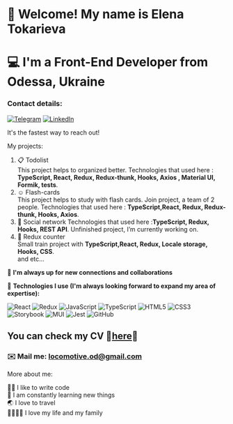 # 💃 Welcome! My name is Elena Tokarieva
# 💻 I'm a Front-End Developer from Odessa, Ukraine

### Contact details:
[![Telegram](https://img.shields.io/badge/Telegram-2CA5E0?style=for-the-badge&logo=telegram&logoColor=white)](https://t.me/Elena_prekrasnaya_od)
[![LinkedIn](https://img.shields.io/badge/linkedin-%230077B5.svg?style=for-the-badge&logo=linkedin&logoColor=white)](https://www.linkedin.com/in/elena-tokarieva)


It's the fastest way to reach out!

My projects:

1. 📋 Todolist                                                                                                                                                    
This project helps to organized better. Technologies that used here : **TypeScript, React, Redux, Redux-thunk, Hooks, Axios , Material UI, Formik, tests**.           
2. ☺️ Flash-cards                                                                                                                                                   
This project helps to study with flash cards. Join project, a team of 2 people. Technologies that used here : **TypeScript,React, Redux, Redux-thunk, Hooks, Axios**.                                                                                                                                                                
3. 👾 Social network                                                                                                                                                                                                                                                                                                                Technologies that used here :**TypeScript, Redux, Hooks, REST API**. Unfinished project, I’m currently working on.                                                        
4. 🐑 Redux counter                                                                                                                                                                                                                                                                                                                   
Small train project with **TypeScript,React, Redux, Locale storage, Hooks, CSS**.                                                                                                                                                                                                                                                 
and etc...                                                                                                                                                                    


🎯 **I'm always up for new connections and collaborations**

🖤 **Technologies I use (I'm always looking forward to expand my area of expertise):**

![React](https://img.shields.io/badge/react-%2320232a.svg?style=for-the-badge&logo=react&logoColor=%2361DAFB)
![Redux](https://img.shields.io/badge/redux-%23593d88.svg?style=for-the-badge&logo=redux&logoColor=white)
![JavaScript](https://img.shields.io/badge/javascript-%23323330.svg?style=for-the-badge&logo=javascript&logoColor=%23F7DF1E)
![TypeScript](https://img.shields.io/badge/typescript-%23007ACC.svg?style=for-the-badge&logo=typescript&logoColor=white)
![HTML5](https://img.shields.io/badge/html5-%23E34F26.svg?style=for-the-badge&logo=html5&logoColor=white)
![CSS3](https://img.shields.io/badge/css3-%231572B6.svg?style=for-the-badge&logo=css3&logoColor=white)
![Storybook](https://img.shields.io/badge/-Storybook-FF4785?style=for-the-badge&logo=storybook&logoColor=white)
![MUI](https://img.shields.io/badge/MUI-%230081CB.svg?style=for-the-badge&logo=mui&logoColor=white)
![Jest](https://img.shields.io/badge/-jest-%23C21325?style=for-the-badge&logo=jest&logoColor=white)
![GitHub](https://img.shields.io/badge/github-%23121011.svg?style=for-the-badge&logo=github&logoColor=white)

## You can check my CV 🍒[here](https://drive.google.com/drive/folders/1GEx5rx2dbmtAvRs7G0sIVz0UI2KNlnSz?usp=sharing)🍒

### ✉️ Mail me: locomotive.od@gmail.com


More about me:

👩‍💻 I like to write code                                                                                                                                                    
🥅 I am constantly learning new things                                                                                                                                      
🌏 I love to travel                                                                                                                                                         
👨‍👩‍👧‍👦 I love my life and my family 
